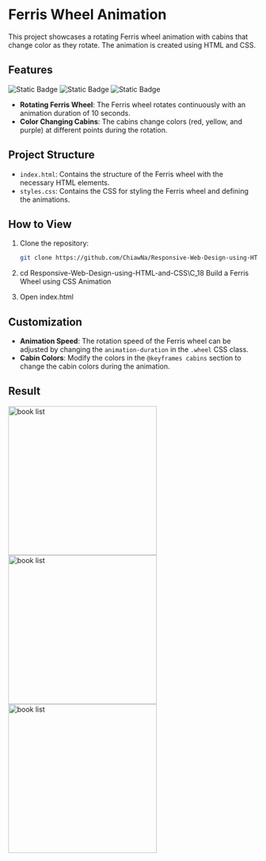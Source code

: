 # Ferris Wheel Animation

This project showcases a rotating Ferris wheel animation with cabins that change color as they rotate. The animation is created using HTML and CSS.

## Features
![Static Badge](https://img.shields.io/badge/HTML5-%23E34F26?style=for-the-badge&logo=HTML5&logoColor=white)
![Static Badge](https://img.shields.io/badge/CSS3-1572B6?style=for-the-badge&logo=CSS3&logoColor=white)
![Static Badge](https://img.shields.io/badge/freecodecamp-0A0A23?style=for-the-badge&logo=freecodecamp&logoColor=white)
- **Rotating Ferris Wheel**: The Ferris wheel rotates continuously with an animation duration of 10 seconds.
- **Color Changing Cabins**: The cabins change colors (red, yellow, and purple) at different points during the rotation.

## Project Structure

- `index.html`: Contains the structure of the Ferris wheel with the necessary HTML elements.
- `styles.css`: Contains the CSS for styling the Ferris wheel and defining the animations.

## How to View

1. Clone the repository:
   ```bash
   git clone https://github.com/ChiawNa/Responsive-Web-Design-using-HTML-and-CSS.git

2. cd Responsive-Web-Design-using-HTML-and-CSS\C_18 Build a Ferris Wheel using CSS Animation
   
3. Open index.html

## Customization

- **Animation Speed**: The rotation speed of the Ferris wheel can be adjusted by changing the `animation-duration` in the `.wheel` CSS class.
- **Cabin Colors**: Modify the colors in the `@keyframes cabins` section to change the cabin colors during the animation.

## Result

<div align="left">
  <img src="https://github.com/user-attachments/assets/7c294d94-7009-4b54-9fde-307066396f2f" alt="book list" width="300" />
</div>

<div align="left">
  <img src="https://github.com/user-attachments/assets/e03568c4-c0ed-46b6-98af-2aff9b785713" alt="book list" width="300" />
</div>

<div align="left">
  <img src="https://github.com/user-attachments/assets/39176415-f9f4-41e1-8961-6424d408d174" alt="book list" width="300" />
</div>
